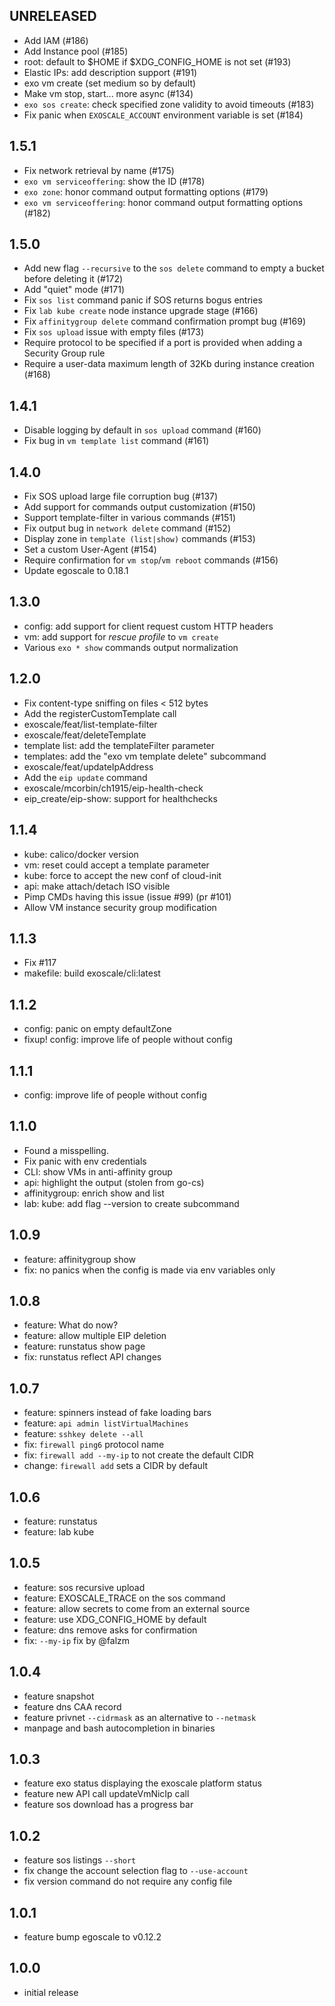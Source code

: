 UNRELEASED
----------

- Add IAM (#186)
- Add Instance pool (#185)
- root: default to $HOME if $XDG_CONFIG_HOME is not set (#193)
- Elastic IPs: add description support (#191)
- exo vm create (set medium so by default)
- Make vm stop, start... more async (#134)
- `exo sos create`: check specified zone validity to avoid timeouts (#183)
- Fix panic when `EXOSCALE_ACCOUNT` environment variable is set (#184)

1.5.1
-----

- Fix network retrieval by name (#175)
- `exo vm serviceoffering`: show the ID (#178)
- `exo zone`: honor command output formatting options (#179)
- `exo vm serviceoffering`: honor command output formatting options (#182)

1.5.0
-----

- Add new flag `--recursive` to the `sos delete` command to empty a bucket before deleting it (#172)
- Add "quiet" mode (#171)
- Fix `sos list` command panic if SOS returns bogus entries
- Fix `lab kube create` node instance upgrade stage (#166)
- Fix `affinitygroup delete` command confirmation prompt bug (#169)
- Fix `sos upload` issue with empty files (#173)
- Require protocol to be specified if a port is provided when adding a Security Group rule
- Require a user-data maximum length of 32Kb during instance creation (#168)

1.4.1
-----

- Disable logging by default in `sos upload` command (#160)
- Fix bug in `vm template list` command (#161)

1.4.0
-----

- Fix SOS upload large file corruption bug (#137)
- Add support for commands output customization (#150)
- Support template-filter in various commands (#151)
- Fix output bug in `network delete` command (#152)
- Display zone in `template (list|show)` commands (#153)
- Set a custom User-Agent (#154)
- Require confirmation for `vm stop`/`vm reboot` commands (#156)
- Update egoscale to 0.18.1

1.3.0
-----

- config: add support for client request custom HTTP headers
- vm: add support for *rescue profile* to `vm create`
- Various `exo * show` commands output normalization

1.2.0
-----

- Fix content-type sniffing on files < 512 bytes
- Add the registerCustomTemplate call
- exoscale/feat/list-template-filter
- exoscale/feat/deleteTemplate
- template list: add the templateFilter parameter
- templates: add the "exo vm template delete" subcommand
- exoscale/feat/updateIpAddress
- Add the `eip update` command
- exoscale/mcorbin/ch1915/eip-health-check
- eip_create/eip-show: support for healthchecks 

1.1.4
-----

- kube: calico/docker version
- vm: reset could accept a template parameter
- kube: force to accept the new conf of cloud-init
- api: make attach/detach ISO visible
- Pimp CMDs having this issue (issue #99) (pr #101)
- Allow VM instance security group modification

1.1.3
-----

- Fix #117
- makefile: build exoscale/cli:latest

1.1.2
-----

- config: panic on empty defaultZone
- fixup! config: improve life of people without config

1.1.1
-----

- config: improve life of people without config

1.1.0
-----

- Found a misspelling.
- Fix panic with env credentials
- CLI: show VMs in anti-affinity group
- api: highlight the output (stolen from go-cs)
- affinitygroup: enrich show and list
- lab: kube: add flag --version to create subcommand

1.0.9
-----

- feature: affinitygroup show
- fix: no panics when the config is made via env variables only

1.0.8
-----

- feature: What do now?
- feature: allow multiple EIP deletion
- feature: runstatus show page
- fix: runstatus reflect API changes

1.0.7
-----

- feature: spinners instead of fake loading bars
- feature: `api admin listVirtualMachines`
- feature: `sshkey delete --all`
- fix: `firewall ping6` protocol name
- fix: `firewall add --my-ip` to not create the default CIDR
- change: `firewall add` sets a CIDR by default

1.0.6
-----

- feature: runstatus
- feature: lab kube

1.0.5
-----

- feature: sos recursive upload
- feature: EXOSCALE_TRACE on the sos command
- feature: allow secrets to come from an external source
- feature: use XDG_CONFIG_HOME by default
- feature: dns remove asks for confirmation
- fix: `--my-ip` fix by @falzm

1.0.4
-----

- feature snapshot
- feature dns CAA record
- feature privnet `--cidrmask` as an alternative to `--netmask`
- manpage and bash autocompletion in binaries

1.0.3
-----

- feature exo status displaying the exoscale platform status
- feature new API call updateVmNicIp call
- feature sos download has a progress bar


1.0.2
-----

- feature sos listings `--short`
- fix change the account selection flag to `--use-account`
- fix version command do not require any config file

1.0.1
-----

- feature bump egoscale to v0.12.2

1.0.0
-----

- initial release
